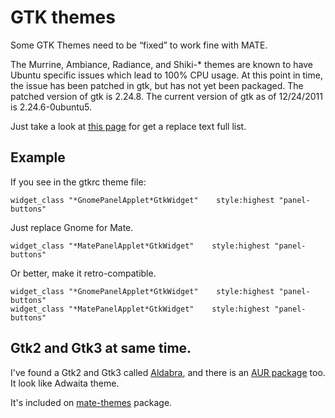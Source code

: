 # GTK themes

Some GTK Themes need to be “fixed” to work fine with MATE.

The Murrine, Ambiance, Radiance, and Shiki-* themes are known to have Ubuntu
specific issues which lead to 100% CPU usage. At this point in time, the issue
has been patched in gtk, but has not yet been packaged. The patched version of
gtk is 2.24.8. The current version of gtk as of 12/24/2011 is 2.24.6-0ubuntu5.

Just take a look at [this page](./migrating) for get a replace text
full list.

## Example

If you see in the gtkrc theme file:

    
    
    widget_class "*GnomePanelApplet*GtkWidget"    style:highest "panel-buttons"

Just replace Gnome for Mate.

    
    
    widget_class "*MatePanelApplet*GtkWidget"    style:highest "panel-buttons"

Or better, make it retro-compatible.

    
    
    widget_class "*GnomePanelApplet*GtkWidget"    style:highest "panel-buttons" 
    widget_class "*MatePanelApplet*GtkWidget"    style:highest "panel-buttons"

## Gtk2 and Gtk3 at same time.

I've found a Gtk2 and Gtk3 called [Aldabra](https://gnome-look.org/content/show.php/?content=142247),
and there is an [AUR package](https://aur.archlinux.org/packages.php?ID=49511) too. It look like Adwaita
theme.

It's included on [mate-themes](./mate-themes) package.

